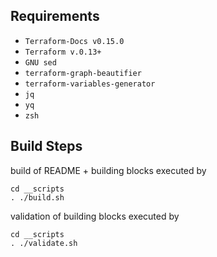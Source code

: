 ## Requirements

- `Terraform-Docs v0.15.0`
- `Terraform v.0.13+`
- `GNU sed`
- `terraform-graph-beautifier`
- `terraform-variables-generator`
- `jq`
- `yq`
- `zsh`

## Build Steps

build of README + building blocks executed by

```
cd __scripts
. ./build.sh
```

validation of building blocks executed by

```
cd __scripts
. ./validate.sh
```
